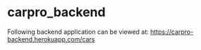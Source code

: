 # carpro_backend

Following backend application can be viewed at: https://carpro-backend.herokuapp.com/cars
